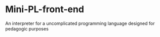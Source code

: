 Mini-PL-front-end
=================

An interpreter for a uncomplicated programming language designed for pedagogic purposes
